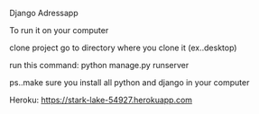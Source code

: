 
Django Adressapp

To run it on your computer 

clone project 
go to directory where you clone it (ex..desktop)

run this command: python manage.py runserver

ps..make sure you install all python and django in your computer

Heroku:
https://stark-lake-54927.herokuapp.com 


